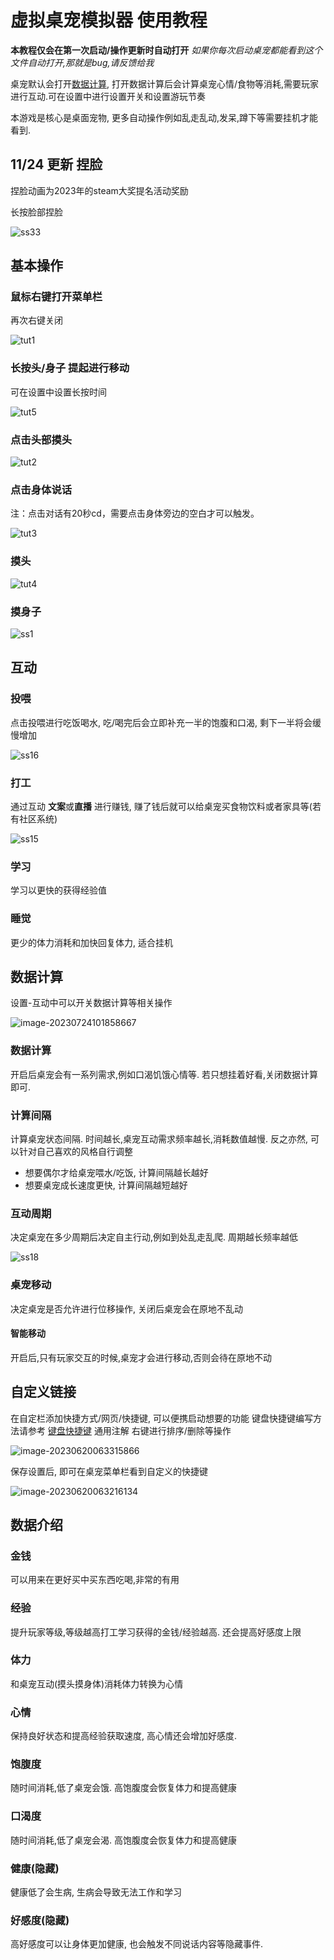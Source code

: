 # 虚拟桌宠模拟器 使用教程

**本教程仅会在第一次启动/操作更新时自动打开** *如果你每次启动桌宠都能看到这个文件自动打开,那就是bug,请反馈给我*

桌宠默认会打开[数据计算](#数据计算), 打开数据计算后会计算桌宠心情/食物等消耗,需要玩家进行互动.可在设置中进行设置开关和设置游玩节奏

本游戏是核心是桌面宠物, 更多自动操作例如乱走乱动,发呆,蹲下等需要挂机才能看到.

## 11/24 更新 捏脸

捏脸动画为2023年的steam大奖提名活动奖励

长按脸部捏脸

![ss33](Tutorial.assets/ss33.gif)

## 基本操作

### 鼠标右键打开菜单栏

再次右键关闭

![tut1](Tutorial.assets/CN/tut1.gif)

### 长按头/身子 提起进行移动

可在设置中设置长按时间

![tut5](Tutorial.assets/CN/tut5.gif)

### 点击头部摸头

![tut2](Tutorial.assets/CN/tut2.gif)

### 点击身体说话

注：点击对话有20秒cd，需要点击身体旁边的空白才可以触发。

![tut3](Tutorial.assets/CN/tut3.gif)

### 摸头

![tut4](Tutorial.assets/CN/tut4.gif)

### 摸身子

![ss1](Tutorial.assets/CN/ss1.gif)

## 互动

### 投喂

点击投喂进行吃饭喝水, 吃/喝完后会立即补充一半的饱腹和口渴, 剩下一半将会缓慢增加

![ss16](Tutorial.assets/CN/ss16.gif)

### 打工

通过互动 **文案**或**直播** 进行赚钱, 赚了钱后就可以给桌宠买食物饮料或者家具等(若有社区系统)

![ss15](Tutorial.assets/CN/ss15.gif)

### 学习

学习以更快的获得经验值

### 睡觉

更少的体力消耗和加快回复体力, 适合挂机

## 数据计算

设置-互动中可以开关数据计算等相关操作

![image-20230724101858667](Tutorial.assets/CN/image-20230724101858667.png)

### 数据计算

开启后桌宠会有一系列需求,例如口渴饥饿心情等. 若只想挂着好看,关闭数据计算即可.

### 计算间隔

计算桌宠状态间隔. 时间越长,桌宠互动需求频率越长,消耗数值越慢. 反之亦然, 可以针对自己喜欢的风格自行调整

* 想要偶尔才给桌宠喂水/吃饭, 计算间隔越长越好
* 想要桌宠成长速度更快, 计算间隔越短越好

### 互动周期

决定桌宠在多少周期后决定自主行动,例如到处乱走乱爬. 周期越长频率越低

![ss18](Tutorial.assets/CN/ss18.gif)

### 桌宠移动

决定桌宠是否允许进行位移操作, 关闭后桌宠会在原地不乱动

#### 智能移动

开启后,只有玩家交互的时候,桌宠才会进行移动,否则会待在原地不动

## 自定义链接

在自定栏添加快捷方式/网页/快捷键, 可以便携启动想要的功能
键盘快捷键编写方法请参考 [键盘快捷键](https://www.exlb.net/SendKeys) 通用注解
右键进行排序/删除等操作

![image-20230620063315866](Tutorial.assets/CN/image-20230620063315866.png)

保存设置后, 即可在桌宠菜单栏看到自定义的快捷键

![image-20230620063216134](Tutorial.assets/CN/image-20230620063216134.png)

## 数据介绍

### 金钱

可以用来在更好买中买东西吃喝,非常的有用

### 经验

提升玩家等级,等级越高打工学习获得的金钱/经验越高. 还会提高好感度上限

### 体力

和桌宠互动(摸头摸身体)消耗体力转换为心情

### 心情

保持良好状态和提高经验获取速度, 高心情还会增加好感度.

### 饱腹度

随时间消耗,低了桌宠会饿. 高饱腹度会恢复体力和提高健康

### 口渴度

随时间消耗,低了桌宠会渴. 高饱腹度会恢复体力和提高健康

### 健康(隐藏)

健康低了会生病, 生病会导致无法工作和学习

### 好感度(隐藏)

高好感度可以让身体更加健康, 也会触发不同说话内容等隐藏事件.
